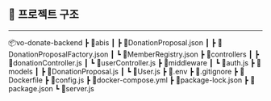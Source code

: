 ## 📁 프로젝트 구조
---
📦vo-donate-backend
 ┣ 📂abis
 ┃ ┣ 📜DonationProposal.json
 ┃ ┣ 📜DonationProposalFactory.json
 ┃ ┗ 📜MemberRegistry.json
 ┣ 📂controllers
 ┃ ┣ 📜donationController.js
 ┃ ┗ 📜userController.js
 ┣ 📂middleware
 ┃ ┗ 📜auth.js
 ┣ 📂models
 ┃ ┣ 📜DonationProposal.js
 ┃ ┗ 📜User.js
 ┣ 📜.env
 ┣ 📜.gitignore
 ┣ 📜Dockerfile
 ┣ 📜config.js
 ┣ 📜docker-compose.yml
 ┣ 📜package-lock.json
 ┣ 📜package.json
 ┗ 📜server.js
